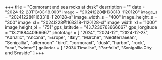 +++
title = "Cormorant and sea rocks at dusk"
description = ""
date = "2024-12-28T16:33:18.000"
image = "20241228@163318-1120128"
image_s = "20241228@163318-1120128-s"
image_width_s = "400"
image_height_s = "300"
image_xl = "20241228@163318-1120128-xl"
image_width_xl = "1000"
image_height_xl = "751"
gps_latitude = "43.7230763666667"
gps_longitude = "13.2188440166667"
phototags = [ "2024", "2024-12", "2024-12-28", "Adriatic", "Ancona", "Europe", "Italy", "Marche", "Mediterranean", "Senigallia", "afternoon", "bird", "cormorant", "dusk", "harbor", "rock", "sea", "winter" ]
galleries = [ "2024 Timeline", "Portfolio", "Senigallia City and Seaside" ]
+++
